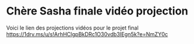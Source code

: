 # Chère Sasha finale vidéo projection

Voici le lien des projections vidéos pour le projet final 
https://1drv.ms/u/s!ArhHClgpBkDRc1O30vdb3IEgn5k?e=NmZY0c 